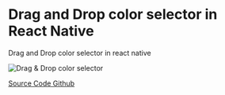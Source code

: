 # Drag and Drop color selector in React Native
Drag and Drop color selector in react native

![Drag & Drop color selector](https://i.imgur.com/inehBIf.gif)

[Source Code Github](https://github.com/akkravikumar/color-picker-react-native)